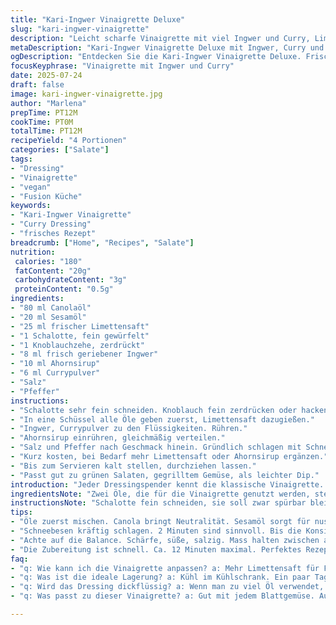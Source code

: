 ```yaml
---
title: "Kari-Ingwer Vinaigrette Deluxe"
slug: "kari-ingwer-vinaigrette"
description: "Leicht scharfe Vinaigrette mit viel Ingwer und Curry, Limettensaft als frische Komponente, Canolaöl und zusätzlich Sesamöl für nussigen Geschmack. Grüne Zwiebel ersetzt durch Schalotte, Honig durch Ahornsirup. Säuerlich, würzig, leicht süß. Für Dressings, Salate, als Dip oder Marinade. Ohne Milch, Ei, Gluten und Nüsse. Schnell gemacht, einfach zu variieren."
metaDescription: "Kari-Ingwer Vinaigrette Deluxe mit Ingwer, Curry und Ahornsirup. Ideal für Salate, als Dip oder Marinade. Vegan und glutenfrei."
ogDescription: "Entdecken Sie die Kari-Ingwer Vinaigrette Deluxe. Frisch, würzig und leicht süß. Perfekt für den Grill und gesunde Salatrezepte."
focusKeyphrase: "Vinaigrette mit Ingwer und Curry"
date: 2025-07-24
draft: false
image: kari-ingwer-vinaigrette.jpg
author: "Marlena"
prepTime: PT12M
cookTime: PT0M
totalTime: PT12M
recipeYield: "4 Portionen"
categories: ["Salate"]
tags:
- "Dressing"
- "Vinaigrette"
- "vegan"
- "Fusion Küche"
keywords:
- "Kari-Ingwer Vinaigrette"
- "Curry Dressing"
- "frisches Rezept"
breadcrumb: ["Home", "Recipes", "Salate"]
nutrition: 
 calories: "180"
 fatContent: "20g"
 carbohydrateContent: "3g"
 proteinContent: "0.5g"
ingredients:
- "80 ml Canolaöl"
- "20 ml Sesamöl"
- "25 ml frischer Limettensaft"
- "1 Schalotte, fein gewürfelt"
- "1 Knoblauchzehe, zerdrückt"
- "8 ml frisch geriebener Ingwer"
- "10 ml Ahornsirup"
- "6 ml Currypulver"
- "Salz"
- "Pfeffer"
instructions:
- "Schalotte sehr fein schneiden. Knoblauch fein zerdrücken oder hacken."
- "In eine Schüssel alle Öle geben zuerst, Limettensaft dazugießen."
- "Ingwer, Currypulver zu den Flüssigkeiten. Rühren."
- "Ahornsirup einrühren, gleichmäßig verteilen."
- "Salz und Pfeffer nach Geschmack hinein. Gründlich schlagen mit Schneebesen, etwa 2 Minuten bis leicht emulgiert."
- "Kurz kosten, bei Bedarf mehr Limettensaft oder Ahornsirup ergänzen."
- "Bis zum Servieren kalt stellen, durchziehen lassen."
- "Passt gut zu grünen Salaten, gegrilltem Gemüse, als leichter Dip."
introduction: "Jeder Dressingspender kennt die klassische Vinaigrette. Aber hier geht’s anders. Statt Essern nur die langweilige Theorie aufzutischen, kommt eine zweitaktige Fusion aus Curry, scharfem Ingwer und nussigem Sesam. Nicht nur Öl und Essig, sondern zwei Öle. Kein herkömmlicher grüner Bund, sondern Schalotte – ein bisschen kräftiger, herber. Honig bleibt weg. Zucker? Komplett anders. Ahornsirup nimmt den Job, samt sanfter Süße. Limette bringt die frische Spritzigkeit. Nicht zu extrem. Alles fix und fertig in knapp über zehn Minuten. Keine Wartezeit fürs Kochen. Kein Tüfteln und 100 Messbecher. Einfach, ehrlich und auffallend aromatisch. Kleinere Änderungen erzeugen große Geschmackstiefe. Dazu funktioniert das Ganze vegan, glutenfrei, ohne Milch oder Eier. Der Mix passt zu grünen Blattsalaten, als leichter Dip oder zum Marinieren von Gemüse vor dem Grillen. Schnell zusammengerührt. Puristisch und doch voller Leben in der Schüssel."
ingredientsNote: "Zwei Öle, die für die Vinaigrette genutzt werden, stellen die Basis. Canolaöl bringt Neutralität, Sesamöl sorgt für Tiefe und leicht nussigen Nachgeschmack. Limettensaft ist die Säurequelle, frischer und frischer als Essig. Schalotte ersetzt die Frühlingszwiebel – intensiver im Geschmack und etwas schärfer. Knoblauch wird mit seiner aromatischen Schärfe dosiert. Ingwer frisch gerieben liefert Schärfe und Frische, besser als getrocknetes Pulver allein. Der Ahornsirup ersetzt Honig – passt vegan, ähnlich süß, dabei aromatisch. Currypulver rundet ab, mild und komplex. Salz und Pfeffer sind Pflicht. Das Verhältnis der Zutaten ist so gewählt, dass die Vinaigrette in etwa 4 Portionen reicht. Menge kann reduziert oder erhöht werden je nach Bedarf. Perfekte Balance zwischen Schärfe, Säure, Süße, Öl und Würze suchen und anpassen."
instructionsNote: "Schalotte fein schneiden, sie soll zwar spürbar bleiben, aber nicht zu bissfest sein. Knoblauch sollte möglichst fein zerkleinert oder zerdrückt sein, sonst könnte er zu dominant wirken. Die Öle zuerst mischen, um die Basis zu haben. Limette langsam einrühren – verhindert, dass die Mischung splittert. Ingwer frisch einarbeiten, da getrocknet weniger intensiv und eher holzig schmeckt. Ahornsirup wird vorsichtig eingearbeitet, damit die Süße sich gut verteilt. Mit dem Schneebesen kräftig schlagen, mindestens 2 Minuten, bis sich die Zutaten verbinden, die Konsistenz leicht cremig wird. Abschmecken. Nachwürzen ist erlaubt, da manche Limetten saurer, andere milder sind. Die Vinaigrette braucht keine Wärmezufuhr, kalt serviert entfaltet sie das volle Aroma. Kann auch einige Stunden im Kühlschrank durchziehen, vor Gebrauch nochmal gut umrühren. Ideal für Salate, die leicht exotisch frisch wirken sollen."
tips:
- "Öle zuerst mischen. Canola bringt Neutralität. Sesamöl sorgt für nussigen Geschmack. Mische gut. Die Mischung sollte cremig erscheinen. Ingwer frisch reiben. Getrockneter Ingwer ist weniger intensiv. Schalotte klein schneiden. Sie sollte nicht dominant sein. Knoblauch aber frisch zerdrücken, sonst stark im Geschmack. Es muss gut schmecken. Ahornsirup langsam einrühren. Süsse gut verteilen. Limettensaft nicht zu schnell hinzufügen."
- "Schneebesen kräftig schlagen. 2 Minuten sind sinnvoll. Bis die Konsistenz gut aussieht. Abgeschmeckt wird nach Gefühl. Manche Limetten sind saurer, andere nicht. Deswegen immer kosten. Passt gut zu vielen Gerichten. Salate, Grillgemüse oder einfach so. Lass die Vinaigrette im Kühlschrank ziehen. Geruchs- und Geschmacksvertiefung ist wichtig. Gut umrühren vor dem Servieren. Kalt ist optimal."
- "Achte auf die Balance. Schärfe, süße, salzig. Mass halten zwischen allem. Variationen sind immer möglich. Limettensaft erhöhen für mehr Frische. Oder mehr Ahornsirup für Süße. Konsistenz bleibt das Ziel. Sie soll gut haften auf dem Salat. Gemüse marinieren macht sie ebenfalls zu einem Hit. Grillgemüse einfach damit einpinseln. Vielseitigkeit hat ihren Reiz. Immer wieder ändern, nie langweilig."
- "Die Zubereitung ist schnell. Ca. 12 Minuten maximal. Perfektes Rezept für spontane Entscheidungen. Ändere die Mengen, je nach Hunger. Portionen können verdoppelt werden, leicht. Schmeckt viele Tage frisch. Bei Bedarf lagern gut im Kühlschrank. Salate sehen frisch aus, geschmacklich anregend. Dips kann man auch für Snacks nutzen. Also, für jede Gelegenheit eine perfekte Wahl. Einfach ausprobieren, mit frischen Zutaten."
faq:
- "q: Wie kann ich die Vinaigrette anpassen? a: Mehr Limettensaft für Frische. Weniger Nahaufnahme, je nach Geschmack neu mischen. Ahornsirup auch. Süße variieren nach Bedarf. Weiteres Öl kann hinzugefügt werden."
- "q: Was ist die ideale Lagerung? a: Kühl im Kühlschrank. Ein paar Tage haltbar. Immer gut umrühren vor Gebrauch. Achte auf frische Zutaten. Dann bleibt der Geschmack gut."
- "q: Wird das Dressing dickflüssig? a: Wenn man zu viel Öl verwendet, ja. Aber einfach nachjustieren. Wasser hinzufügen, um die Mischung zu verlängern. Salat immer knackiger damit."
- "q: Was passt zu dieser Vinaigrette? a: Gut mit jedem Blattgemüse. Auch für gegrilltes Gemüse passend. Perfekt milde. Gut zu Tofu oder als Marinade. Erweitern mit anderen Aromen möglich."

---
```

